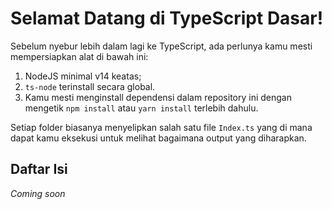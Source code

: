 # Selamat Datang di TypeScript Dasar!
Sebelum nyebur lebih dalam lagi ke TypeScript, ada perlunya kamu mesti mempersiapkan alat di bawah ini:
1. NodeJS minimal v14 keatas;
2. `ts-node` terinstall secara global.
3. Kamu mesti menginstall dependensi dalam repository ini dengan mengetik `npm install` atau `yarn install` terlebih dahulu.

Setiap folder biasanya menyelipkan salah satu file `Index.ts` yang di mana dapat kamu eksekusi untuk melihat bagaimana output yang diharapkan.

## Daftar Isi
*Coming soon*
